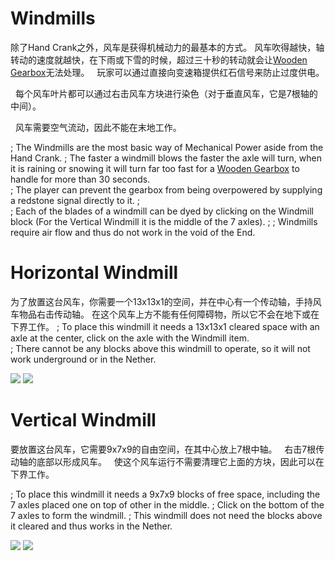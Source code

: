 # Windmills

  除了Hand Crank之外，风车是获得机械动力的最基本的方式。
  风车吹得越快，轴转动的速度就越快，在下雨或下雪的时候，超过三十秒的转动就会让[Wooden Gearbox](wooden_gearbox.md)无法处理。
  玩家可以通过直接向变速箱提供红石信号来防止过度供电。

  每个风车叶片都可以通过右击风车方块进行染色（对于垂直风车，它是7根轴的中间）。

  风车需要空气流动，因此不能在末地工作。

; The Windmills are the most basic way of Mechanical Power aside from the Hand Crank.
; The faster a windmill blows the faster the axle will turn, when it is raining or snowing it will turn far too fast for a [Wooden Gearbox](wooden_gearbox.md) to handle for more than 30 seconds.  
; The player can prevent the gearbox from being overpowered by supplying a redstone signal directly to it.
;  
; Each of the blades of a windmill can be dyed by clicking on the Windmill block (For the Vertical Windmill it is the middle of the 7 axles).
; 
; Windmills require air flow and thus do not work in the void of the End.
# Horizontal Windmill

  为了放置这台风车，你需要一个13x13x1的空间，并在中心有一个传动轴，手持风车物品右击传动轴。
  在这个风车上方不能有任何障碍物，所以它不会在地下或在下界工作。 
; To place this windmill it needs a 13x13x1 cleared space with an axle at the center, click on the axle with the Windmill item.  
; There cannot be any blocks above this windmill to operate, so it will not work underground or in the Nether.
 
 ![](betterwithmods:docs/imgs/windmill-1.png)
 ![](https://betterwithmods.github.io/Documentation/imgs/windmill-1.png)    

# Vertical Windmill
  要放置这台风车，它需要9x7x9的自由空间，在其中心放上7根中轴。
  右击7根传动轴的底部以形成风车。
  使这个风车运行不需要清理它上面的方块，因此可以在下界工作。

; To place this windmill it needs a 9x7x9 blocks of free space, including the 7 axles placed one on top of other in the middle. 
; Click on the bottom of the 7 axles to form the windmill.
; This windmill does not need the blocks above it cleared and thus works in the Nether.
 
 ![](betterwithmods:docs/imgs/windmill-2.png)
 ![](https://betterwithmods.github.io/Documentation/imgs/windmill-2.png)
